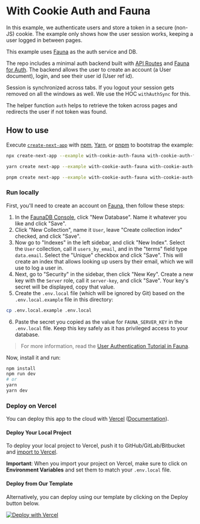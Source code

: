 # With Cookie Auth and Fauna

In this example, we authenticate users and store a token in a secure (non-JS) cookie. The example only shows how the user session works, keeping a user logged in between pages.

This example uses [Fauna](https://fauna.com/) as the auth service and DB.

The repo includes a minimal auth backend built with [API Routes](https://nextjs.org/docs/api-routes/introduction) and [Fauna for Auth](https://app.fauna.com/tutorials/authentication). The backend allows the user to create an account (a User document), login, and see their user id (User ref id).

Session is synchronized across tabs. If you logout your session gets removed on all the windows as well. We use the HOC `withAuthSync` for this.

The helper function `auth` helps to retrieve the token across pages and redirects the user if not token was found.

## How to use

Execute [`create-next-app`](https://github.com/vercel/next.js/tree/canary/packages/create-next-app) with [npm](https://docs.npmjs.com/cli/init), [Yarn](https://yarnpkg.com/lang/en/docs/cli/create/), or [pnpm](https://pnpm.io) to bootstrap the example:

```bash
npx create-next-app --example with-cookie-auth-fauna with-cookie-auth-fauna-app
```

```bash
yarn create next-app --example with-cookie-auth-fauna with-cookie-auth-fauna-app
```

```bash
pnpm create next-app --example with-cookie-auth-fauna with-cookie-auth-fauna-app
```

### Run locally

First, you'll need to create an account on [Fauna](https://fauna.com/), then follow these steps:

1. In the [FaunaDB Console](https://dashboard.fauna.com/), click "New Database". Name it whatever you like and click "Save".
2. Click "New Collection", name it `User`, leave "Create collection index" checked, and click "Save".
3. Now go to "Indexes" in the left sidebar, and click "New Index". Select the `User` collection, call it `users_by_email`, and in the "terms" field type `data.email`. Select the "Unique" checkbox and click "Save". This will create an index that allows looking up users by their email, which we will use to log a user in.
4. Next, go to "Security" in the sidebar, then click "New Key". Create a new key with the `Server` role, call it `server-key`, and click "Save". Your key's secret will be displayed, copy that value.
5. Create the `.env.local` file (which will be ignored by Git) based on the `.env.local.example` file in this directory:

```bash
cp .env.local.example .env.local
```

6. Paste the secret you copied as the value for `FAUNA_SERVER_KEY` in the `.env.local` file. Keep this key safely as it has privileged access to your database.

> For more information, read the [User Authentication Tutorial in Fauna](https://app.fauna.com/tutorials/authentication).

Now, install it and run:

```bash
npm install
npm run dev
# or
yarn
yarn dev
```

### Deploy on Vercel

You can deploy this app to the cloud with [Vercel](https://vercel.com?utm_source=github&utm_medium=readme&utm_campaign=next-example) ([Documentation](https://nextjs.org/docs/deployment)).

#### Deploy Your Local Project

To deploy your local project to Vercel, push it to GitHub/GitLab/Bitbucket and [import to Vercel](https://vercel.com/new?utm_source=github&utm_medium=readme&utm_campaign=next-example).

**Important**: When you import your project on Vercel, make sure to click on **Environment Variables** and set them to match your `.env.local` file.

#### Deploy from Our Template

Alternatively, you can deploy using our template by clicking on the Deploy button below.

[![Deploy with Vercel](https://vercel.com/button)](https://vercel.com/new/git/external?repository-url=https://github.com/vercel/next.js/tree/canary/examples/with-cookie-auth-fauna&project-name=with-cookie-auth-fauna&repository-name=with-cookie-auth-fauna&env=FAUNA_SERVER_KEY&envDescription=API%20Keys%20required%20by%20Fauna%20CMS&envLink=https://github.com/vercel/next.js/tree/canary/examples/with-cookie-auth-fauna%23run-locally)

